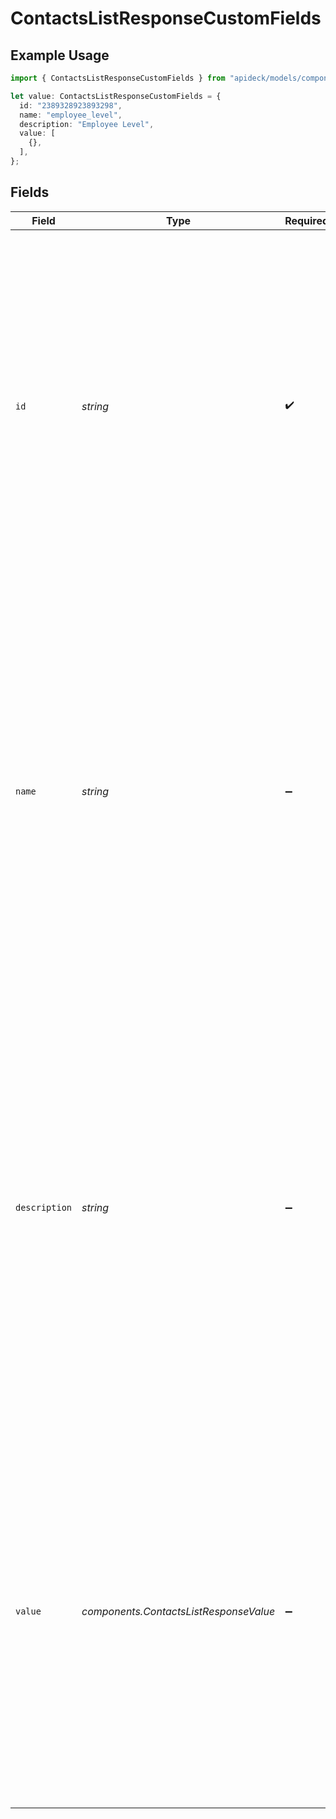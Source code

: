# ContactsListResponseCustomFields

## Example Usage

```typescript
import { ContactsListResponseCustomFields } from "apideck/models/components";

let value: ContactsListResponseCustomFields = {
  id: "2389328923893298",
  name: "employee_level",
  description: "Employee Level",
  value: [
    {},
  ],
};
```

## Fields

| Field                                                                                                                                                                                                                                                                                                                                                                                                | Type                                                                                                                                                                                                                                                                                                                                                                                                 | Required                                                                                                                                                                                                                                                                                                                                                                                             | Description                                                                                                                                                                                                                                                                                                                                                                                          | Example                                                                                                                                                                                                                                                                                                                                                                                              |
| ---------------------------------------------------------------------------------------------------------------------------------------------------------------------------------------------------------------------------------------------------------------------------------------------------------------------------------------------------------------------------------------------------- | ---------------------------------------------------------------------------------------------------------------------------------------------------------------------------------------------------------------------------------------------------------------------------------------------------------------------------------------------------------------------------------------------------- | ---------------------------------------------------------------------------------------------------------------------------------------------------------------------------------------------------------------------------------------------------------------------------------------------------------------------------------------------------------------------------------------------------- | ---------------------------------------------------------------------------------------------------------------------------------------------------------------------------------------------------------------------------------------------------------------------------------------------------------------------------------------------------------------------------------------------------- | ---------------------------------------------------------------------------------------------------------------------------------------------------------------------------------------------------------------------------------------------------------------------------------------------------------------------------------------------------------------------------------------------------- |
| `id`                                                                                                                                                                                                                                                                                                                                                                                                 | *string*                                                                                                                                                                                                                                                                                                                                                                                             | :heavy_check_mark:                                                                                                                                                                                                                                                                                                                                                                                   | Unique identifier for the custom field. This ID is essential for distinguishing each custom field within the opportunity's data structure. It ensures that each field can be individually accessed, updated, or removed as needed. The ID must be unique within the context of the opportunity to prevent data conflicts and maintain data integrity.                                                | 2389328923893298                                                                                                                                                                                                                                                                                                                                                                                     |
| `name`                                                                                                                                                                                                                                                                                                                                                                                               | *string*                                                                                                                                                                                                                                                                                                                                                                                             | :heavy_minus_sign:                                                                                                                                                                                                                                                                                                                                                                                   | Name of the custom field. This name serves as a label for the custom field, providing a human-readable identifier that describes the field's purpose or content. While not required, including a name can improve clarity and usability, especially when multiple custom fields are present. It should be concise yet descriptive enough to convey the field's role in the opportunity's data.       | employee_level                                                                                                                                                                                                                                                                                                                                                                                       |
| `description`                                                                                                                                                                                                                                                                                                                                                                                        | *string*                                                                                                                                                                                                                                                                                                                                                                                             | :heavy_minus_sign:                                                                                                                                                                                                                                                                                                                                                                                   | More information about the custom field. This description offers additional context or details about the custom field's intended use or significance. It can include guidelines on what type of data should be entered or how the field relates to the overall sales process. Providing a description is optional but can enhance understanding and proper utilization of the custom field by users. | Employee Level                                                                                                                                                                                                                                                                                                                                                                                       |
| `value`                                                                                                                                                                                                                                                                                                                                                                                              | *components.ContactsListResponseValue*                                                                                                                                                                                                                                                                                                                                                               | :heavy_minus_sign:                                                                                                                                                                                                                                                                                                                                                                                   | The value assigned to a custom field within the opportunity record. Custom fields allow for additional, user-defined data to be stored, providing flexibility to tailor the CRM to specific business needs. This field is optional and can be used to capture unique attributes or metrics relevant to the opportunity that are not covered by standard fields.                                      |                                                                                                                                                                                                                                                                                                                                                                                                      |